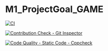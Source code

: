 # M1_ProjectGoal_GAME


[![CI](https://github.com/Rishitha-konatham/M1_ProjectGoal_GAME/actions/workflows/cppcheck.yml/badge.svg)](https://github.com/Rishitha-konatham/M1_ProjectGoal_GAME/actions/workflows/cppcheck.yml)

[![Contribution Check - Git Inspector](https://github.com/Rishitha-konatham/M1_ProjectGoal_GAME/actions/workflows/contributioncheck.yml/badge.svg)](https://github.com/Rishitha-konatham/M1_ProjectGoal_GAME/actions/workflows/contributioncheck.yml)


[![Code Quality - Static Code - Cppcheck](https://github.com/Rishitha-konatham/M1_ProjectGoal_GAME/actions/workflows/codequality.yml/badge.svg)](https://github.com/Rishitha-konatham/M1_ProjectGoal_GAME/actions/workflows/codequality.yml)
